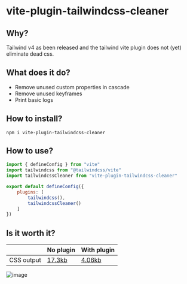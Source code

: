 # vite-plugin-tailwindcss-cleaner

## Why?
Tailwind v4 as been released and the tailwind vite plugin does not (yet) eliminate dead css.

## What does it do?
- Remove unused custom properties in cascade
- Remove unused keyframes
- Print basic logs

## How to install?
```
npm i vite-plugin-tailwindcss-cleaner
```

## How to use?
```js
import { defineConfig } from "vite"
import tailwindcss from "@tailwindcss/vite"
import tailwindcssCleaner from "vite-plugin-tailwindcss-cleaner"

export default defineConfig({
	plugins: [
		tailwindcss(),
		tailwindcssCleaner()
	]
})
```

## Is it worth it?
|            | No plugin | With plugin |     
|------------|-----------|--------|
| CSS output | [17.3kb](https://github.com/madmoizo/vite-plugin-tailwindcss-cleaner/blob/main/compare/.svelte-kit/output/client/_app/immutable/assets/2.D6LpQ2Rr.css) | [4.06kb](https://github.com/madmoizo/vite-plugin-tailwindcss-cleaner/blob/main/.svelte-kit/output/client/_app/immutable/assets/2.D6LpQ2Rr.css) |

![image](https://github.com/user-attachments/assets/e022c34f-04ea-4e14-9395-d1f1b06c3c27)
